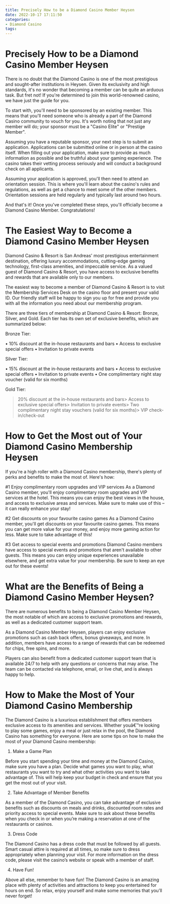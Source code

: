 ```yaml
---
title: Precisely How to be a Diamond Casino Member Heysen 
date: 2022-10-17 17:11:50
categories:
- Diamond Casino
tags:
---
```



#  Precisely How to be a Diamond Casino Member Heysen 
There is no doubt that the Diamond Casino is one of the most prestigious and sought-after institutions in Heysen. Given its exclusivity and high standards, it's no wonder that becoming a member can be quite an arduous task. But fret not! If you're determined to join this world-renowned casino, we have just the guide for you.

To start with, you'll need to be sponsored by an existing member. This means that you'll need someone who is already a part of the Diamond Casino community to vouch for you. It's worth noting that not just any member will do; your sponsor must be a "Casino Elite" or "Prestige Member".

Assuming you have a reputable sponsor, your next step is to submit an application. Applications can be submitted online or in person at the casino itself. When filling out your application, make sure to provide as much information as possible and be truthful about your gaming experience. The casino takes their vetting process seriously and will conduct a background check on all applicants.

Assuming your application is approved, you'll then need to attend an orientation session. This is where you'll learn about the casino's rules and regulations, as well as get a chance to meet some of the other members. Orientation sessions are held regularly and typically last around two hours.

And that's it! Once you've completed these steps, you'll officially become a Diamond Casino Member. Congratulations!

#  The Easiest Way to Become a Diamond Casino Member Heysen 

Diamond Casino & Resort is San Andreas' most prestigious entertainment destination, offering luxury accommodations, cutting-edge gaming technology, first-class amenities, and impeccable service. As a valued guest of Diamond Casino & Resort, you have access to exclusive benefits and rewards that are available only to our members.

The easiest way to become a member of Diamond Casino & Resort is to visit the Membership Services Desk on the casino floor and present your valid ID. Our friendly staff will be happy to sign you up for free and provide you with all the information you need about our membership program.

There are three tiers of membership at Diamond Casino & Resort: Bronze, Silver, and Gold. Each tier has its own set of exclusive benefits, which are summarized below:

Bronze Tier:

• 10% discount at the in-house restaurants and bars
• Access to exclusive special offers
• Invitation to private events

Silver Tier:

• 15% discount at the in-house restaurants and bars
• Access to exclusive special offers
• Invitation to private events
• One complimentary night stay voucher (valid for six months)

Gold Tier:
> 20% discount at the in-house restaurants and bars> Access to exclusive special offers> Invitation to private events> Two complimentary night stay vouchers (valid for six months)> VIP check-in/check-out

#  How to Get the Most out of Your Diamond Casino Membership Heysen 

If you're a high roller with a Diamond Casino membership, there's plenty of perks and benefits to make the most of. Here's how:

#1 Enjoy complimentary room upgrades and VIP services
As a Diamond Casino member, you'll enjoy complimentary room upgrades and VIP services at the hotel. This means you can enjoy the best views in the house, and access to exclusive areas and services. Make sure to make use of this – it can really enhance your stay!

#2 Get discounts on your favourite casino games
As a Diamond Casino member, you'll get discounts on your favourite casino games. This means you can get more value for your money, and enjoy more gaming action for less. Make sure to take advantage of this!

#3 Get access to special events and promotions
Diamond Casino members have access to special events and promotions that aren't available to other guests. This means you can enjoy unique experiences unavailable elsewhere, and get extra value for your membership. Be sure to keep an eye out for these events!

#  What are the Benefits of Being a Diamond Casino Member Heysen? 

There are numerous benefits to being a Diamond Casino Member Heysen, the most notable of which are access to exclusive promotions and rewards, as well as a dedicated customer support team.

As a Diamond Casino Member Heysen, players can enjoy exclusive promotions such as cash back offers, bonus giveaways, and more. In addition, members have access to a range of rewards that can be redeemed for chips, free spins, and more.

Players can also benefit from a dedicated customer support team that is available 24/7 to help with any questions or concerns that may arise. The team can be contacted via telephone, email, or live chat, and is always happy to help.

#  How to Make the Most of Your Diamond Casino Membership

The Diamond Casino is a luxurious establishment that offers members exclusive access to its amenities and services. Whether youâ€™re looking to play some games, enjoy a meal or just relax in the pool, the Diamond Casino has something for everyone. Here are some tips on how to make the most of your Diamond Casino membership:

1. Make a Game Plan

Before you start spending your time and money at the Diamond Casino, make sure you have a plan. Decide what games you want to play, what restaurants you want to try and what other activities you want to take advantage of. This will help keep your budget in check and ensure that you get the most out of your visit.

2. Take Advantage of Member Benefits

As a member of the Diamond Casino, you can take advantage of exclusive benefits such as discounts on meals and drinks, discounted room rates and priority access to special events. Make sure to ask about these benefits when you check in or when you’re making a reservation at one of the restaurants or casinos.

3. Dress Code

The Diamond Casino has a dress code that must be followed by all guests. Smart casual attire is required at all times, so make sure to dress appropriately when planning your visit. For more information on the dress code, please visit the casino’s website or speak with a member of staff.

4. Have Fun!

Above all else, remember to have fun! The Diamond Casino is an amazing place with plenty of activities and attractions to keep you entertained for hours on end. So relax, enjoy yourself and make some memories that you’ll never forget!